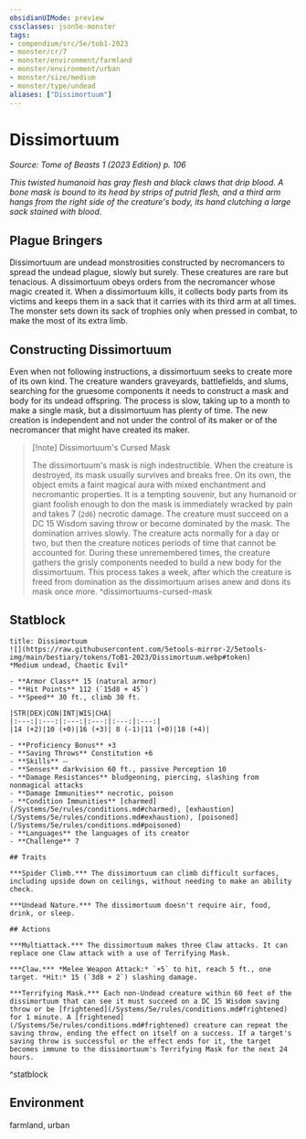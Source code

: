```yaml
---
obsidianUIMode: preview
cssclasses: json5e-monster
tags:
- compendium/src/5e/tob1-2023
- monster/cr/7
- monster/environment/farmland
- monster/environment/urban
- monster/size/medium
- monster/type/undead
aliases: ["Dissimortuum"]
---
```

# Dissimortuum
*Source: Tome of Beasts 1 (2023 Edition) p. 106*  

*This twisted humanoid has gray flesh and black claws that drip blood. A bone mask is bound to its head by strips of putrid flesh, and a third arm hangs from the right side of the creature's body, its hand clutching a large sack stained with blood.*

## Plague Bringers

Dissimortuum are undead monstrosities constructed by necromancers to spread the undead plague, slowly but surely. These creatures are rare but tenacious. A dissimortuum obeys orders from the necromancer whose magic created it. When a dissimortuum kills, it collects body parts from its victims and keeps them in a sack that it carries with its third arm at all times. The monster sets down its sack of trophies only when pressed in combat, to make the most of its extra limb.

## Constructing Dissimortuum

Even when not following instructions, a dissimortuum seeks to create more of its own kind. The creature wanders graveyards, battlefields, and slums, searching for the gruesome components it needs to construct a mask and body for its undead offspring. The process is slow, taking up to a month to make a single mask, but a dissimortuum has plenty of time. The new creation is independent and not under the control of its maker or of the necromancer that might have created its maker.

> [!note] Dissimortuum's Cursed Mask
> 
> The dissimortuum's mask is nigh indestructible. When the creature is destroyed, its mask usually survives and breaks free. On its own, the object emits a faint magical aura with mixed enchantment and necromantic properties. It is a tempting souvenir, but any humanoid or giant foolish enough to don the mask is immediately wracked by pain and takes 7 (`2d6`) necrotic damage. The creature must succeed on a DC 15 Wisdom saving throw or become dominated by the mask. The domination arrives slowly. The creature acts normally for a day or two, but then the creature notices periods of time that cannot be accounted for. During these unremembered times, the creature gathers the grisly components needed to build a new body for the dissimortuum. This process takes a week, after which the creature is freed from domination as the dissimortuum arises anew and dons its mask once more.
^dissimortuums-cursed-mask

## Statblock

```ad-statblock
title: Dissimortuum
![](https://raw.githubusercontent.com/5etools-mirror-2/5etools-img/main/bestiary/tokens/ToB1-2023/Dissimortuum.webp#token)
*Medium undead, Chaotic Evil*

- **Armor Class** 15 (natural armor)
- **Hit Points** 112 (`15d8 + 45`)
- **Speed** 30 ft., climb 30 ft.

|STR|DEX|CON|INT|WIS|CHA|
|:---:|:---:|:---:|:---:|:---:|:---:|
|14 (+2)|10 (+0)|16 (+3)| 8 (-1)|11 (+0)|18 (+4)|

- **Proficiency Bonus** +3
- **Saving Throws** Constitution +6
- **Skills** ⏤
- **Senses** darkvision 60 ft., passive Perception 10
- **Damage Resistances** bludgeoning, piercing, slashing from nonmagical attacks
- **Damage Immunities** necrotic, poison
- **Condition Immunities** [charmed](/Systems/5e/rules/conditions.md#charmed), [exhaustion](/Systems/5e/rules/conditions.md#exhaustion), [poisoned](/Systems/5e/rules/conditions.md#poisoned)
- **Languages** the languages of its creator
- **Challenge** 7

## Traits

***Spider Climb.*** The dissimortuum can climb difficult surfaces, including upside down on ceilings, without needing to make an ability check.

***Undead Nature.*** The dissimortuum doesn't require air, food, drink, or sleep.

## Actions

***Multiattack.*** The dissimortuum makes three Claw attacks. It can replace one Claw attack with a use of Terrifying Mask.

***Claw.*** *Melee Weapon Attack:* `+5` to hit, reach 5 ft., one target. *Hit:* 15 (`3d8 + 2`) slashing damage.

***Terrifying Mask.*** Each non-Undead creature within 60 feet of the dissimortuum that can see it must succeed on a DC 15 Wisdom saving throw or be [frightened](/Systems/5e/rules/conditions.md#frightened) for 1 minute. A [frightened](/Systems/5e/rules/conditions.md#frightened) creature can repeat the saving throw, ending the effect on itself on a success. If a target's saving throw is successful or the effect ends for it, the target becomes immune to the dissimortuum's Terrifying Mask for the next 24 hours.
```
^statblock

## Environment

farmland, urban
